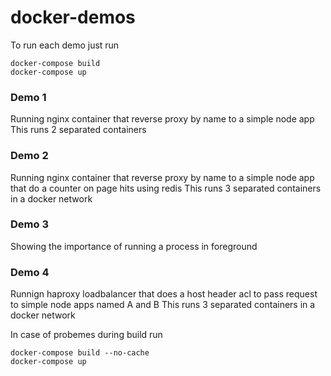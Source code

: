 # docker-demos

To run each demo just run
```
docker-compose build
docker-compose up
```

### Demo 1
Running nginx container that reverse proxy by name to a simple node app
This runs 2 separated containers

### Demo 2
Running nginx container that reverse proxy by name to a simple node app that do a counter on page hits using redis
This runs 3 separated containers in a docker network

### Demo 3
Showing the importance of running a process in foreground

### Demo 4
Runnign haproxy loadbalancer that does a host header acl to pass request to simple node apps named A and B
This runs 3 separated containers in a docker network


In case of probemes during build run 
```
docker-compose build --no-cache
docker-compose up
```
